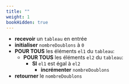 ```yaml
---
title: ""
weight: 1
bookHidden: true
---
```



* **recevoir** un `tableau` en entrée
* **initialiser** `nombreDoublons` à `0`
* **POUR TOUS** les éléments `el1` du `tableau`:
    * **POUR TOUS** les éléments `el2` du `tableau`:
        * **SI** `el1` est égal à `el2`
            * **incrémenter** `nombreDoublons`
* **retourner** le `nombreDoublons`
